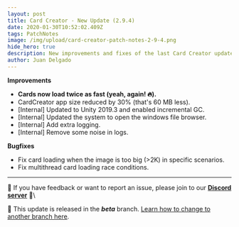 ```yaml
---
layout: post
title: Card Creator - New Update (2.9.4)
date: 2020-01-30T10:52:02.409Z
tags: PatchNotes
image: /img/upload/card-creator-patch-notes-2-9-4.png
hide_hero: true
description: New improvements and fixes of the last Card Creator update!
author: Juan Delgado
---
```

<!--StartFragment-->

**Improvements**

* **Cards now load twice as fast (yeah, again! 🔥).**
* CardCreator app size reduced by 30% (that's 60 MB less).
* \[Internal] Updated to Unity 2019.3 and enabled incremental GC.
* \[Internal] Updated the system to open the windows file browser.
* \[Internal] Add extra logging.
* \[Internal] Remove some noise in logs.



**Bugfixes**

* Fix card loading when the image is too big (>2K) in specific scenarios.
* Fix multithread card loading race conditions.

---

📌 If you have feedback or want to report an issue, please join to our **[Discord server](http://discord.gg/pixelatto)** 💬\

📌 This update is released in the ***beta*** branch. [Learn how to change to another branch here](/blog/beta-and-legacy-versions).